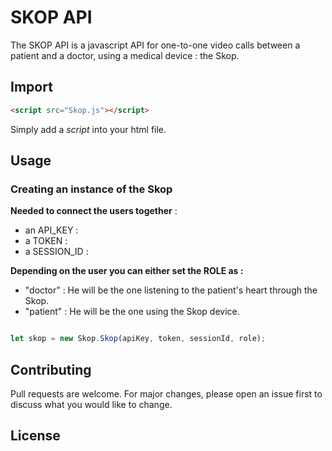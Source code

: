 # SKOP API

The SKOP API is a javascript API for one-to-one video calls between a patient and a doctor, using a medical device : the Skop.


## Import
```html
<script src="Skop.js"></script>

```

Simply add a *script* into your html file. 

## Usage

### Creating an instance of the Skop

**Needed to connect the users together** :
- an API_KEY :
- a TOKEN  :
- a SESSION_ID : 

**Depending on the user you can either set the ROLE as :**
- "doctor" : He will be the one listening to the patient's heart through the Skop.
- "patient" : He will be the one using the Skop device.


```javascript

let skop = new Skop.Skop(apiKey, token, sessionId, role);

```


## Contributing
Pull requests are welcome. For major changes, please open an issue first to discuss what you would like to change.


## License
